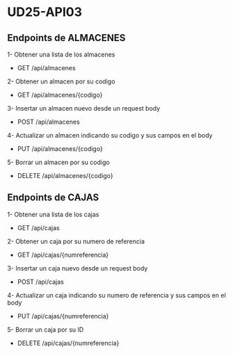 # UD25-API03

## Endpoints de ALMACENES

  1- Obtener una lista de los almacenes
  - GET /api/almacenes
  
  2- Obtener un almacen por su codigo
  - GET /api/almacenes/{codigo}
  
  3- Insertar un almacen nuevo desde un request body
  - POST /api/almacenes
  
  4- Actualizar un almacen indicando su codigo y sus campos en el body
  - PUT /api/almacenes/{codigo}
  
  5- Borrar un almacen por su codigo 
  - DELETE /api/almacenes/{codigo}

## Endpoints de CAJAS

  1- Obtener una lista de los cajas
  - GET /api/cajas
  
  2- Obtener un caja por su numero de referencia
  - GET /api/cajas/{numreferencia}
  
  3- Insertar un caja nuevo desde un request body
  - POST /api/cajas
  
  4- Actualizar un caja indicando su numero de referencia y sus campos en el body
  - PUT /api/cajas/{numreferencia}
  
  5- Borrar un caja por su ID 
  - DELETE /api/cajas/{numreferencia}
